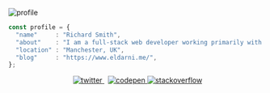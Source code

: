 ![profile](https://user-images.githubusercontent.com/3924440/177204399-8c3fba54-56a4-412e-a98b-4da6e12a7f7c.jpg)

```js
const profile = {
  "name"     : "Richard Smith",
  "about"    : "I am a full-stack web developer working primarily with PHP, HTML5, JS and Sass.",
  "location" : "Manchester, UK",
  "blog"     : "https://www.eldarni.me/",
};
```

<div align="center">
    <a href="https://twitter.com/_eldarni" target="_blank" style="margin: 0.5em">
        <img src="https://img.shields.io/badge/twitter-%2300acee.svg?&style=for-the-badge&logo=twitter&logoColor=white" alt="twitter">
    </a>
    <a href="https://codepen.com/eldarni" target="_blank">
        <img src="https://img.shields.io/badge/codepen-%23131417.svg?&style=for-the-badge&logo=codepen&logoColor=white" alt="codepen">
    </a>
    <a href="https://stackoverflow.com/users/1115687/eldarni" target="_blank">
        <img src="https://img.shields.io/badge/stackoverflow-%23F28032.svg?&style=for-the-badge&logo=stackoverflow&logoColor=white" alt="stackoverflow">
    </a>
</div>
